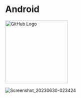 # Android

<img src="[/images/logo.png](https://github.com/MadsAlk/Android/assets/86879749/d2267c1e-1590-4570-ab53-7366041711bb)" alt="GitHub Logo" width="200">


![Screenshot_20230630-023424](https://github.com/MadsAlk/Android/assets/86879749/d2267c1e-1590-4570-ab53-7366041711bb)
